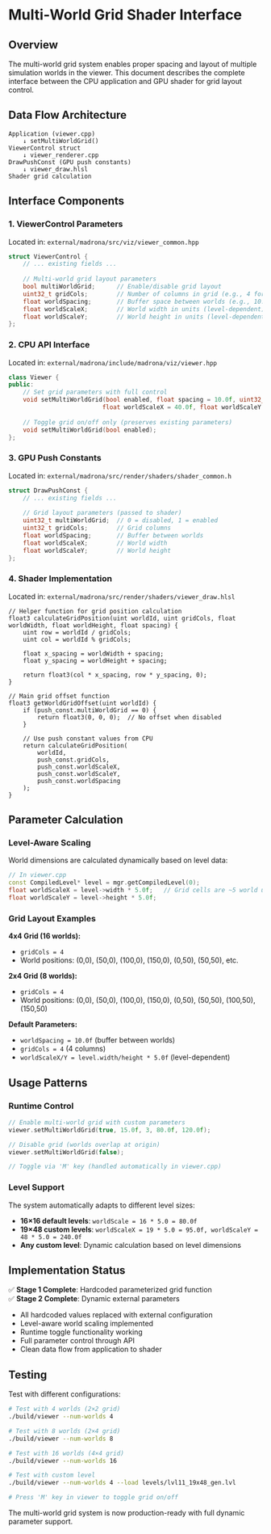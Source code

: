 # Multi-World Grid Shader Interface

## Overview

The multi-world grid system enables proper spacing and layout of multiple simulation worlds in the viewer. This document describes the complete interface between the CPU application and GPU shader for grid layout control.

## Data Flow Architecture

```
Application (viewer.cpp)
    ↓ setMultiWorldGrid()
ViewerControl struct
    ↓ viewer_renderer.cpp
DrawPushConst (GPU push constants)
    ↓ viewer_draw.hlsl
Shader grid calculation
```

## Interface Components

### 1. ViewerControl Parameters

Located in: `external/madrona/src/viz/viewer_common.hpp`

```cpp
struct ViewerControl {
    // ... existing fields ...
    
    // Multi-world grid layout parameters
    bool multiWorldGrid;      // Enable/disable grid layout
    uint32_t gridCols;        // Number of columns in grid (e.g., 4 for 4x4)
    float worldSpacing;       // Buffer space between worlds (e.g., 10.0f)
    float worldScaleX;        // World width in units (level-dependent)
    float worldScaleY;        // World height in units (level-dependent)
};
```

### 2. CPU API Interface

Located in: `external/madrona/include/madrona/viz/viewer.hpp`

```cpp
class Viewer {
public:
    // Set grid parameters with full control
    void setMultiWorldGrid(bool enabled, float spacing = 10.0f, uint32_t gridCols = 4, 
                          float worldScaleX = 40.0f, float worldScaleY = 40.0f);
    
    // Toggle grid on/off only (preserves existing parameters)
    void setMultiWorldGrid(bool enabled);
};
```

### 3. GPU Push Constants

Located in: `external/madrona/src/render/shaders/shader_common.h`

```cpp
struct DrawPushConst {
    // ... existing fields ...
    
    // Grid layout parameters (passed to shader)
    uint32_t multiWorldGrid;  // 0 = disabled, 1 = enabled
    uint32_t gridCols;        // Grid columns
    float worldSpacing;       // Buffer between worlds
    float worldScaleX;        // World width
    float worldScaleY;        // World height
};
```

### 4. Shader Implementation

Located in: `external/madrona/src/render/shaders/viewer_draw.hlsl`

```hlsl
// Helper function for grid position calculation
float3 calculateGridPosition(uint worldId, uint gridCols, float worldWidth, float worldHeight, float spacing) {
    uint row = worldId / gridCols;
    uint col = worldId % gridCols;
    
    float x_spacing = worldWidth + spacing;
    float y_spacing = worldHeight + spacing;
    
    return float3(col * x_spacing, row * y_spacing, 0);
}

// Main grid offset function
float3 getWorldGridOffset(uint worldId) {
    if (push_const.multiWorldGrid == 0) {
        return float3(0, 0, 0);  // No offset when disabled
    }
    
    // Use push constant values from CPU
    return calculateGridPosition(
        worldId, 
        push_const.gridCols,
        push_const.worldScaleX,
        push_const.worldScaleY,
        push_const.worldSpacing
    );
}
```

## Parameter Calculation

### Level-Aware Scaling

World dimensions are calculated dynamically based on level data:

```cpp
// In viewer.cpp
const CompiledLevel* level = mgr.getCompiledLevel(0);
float worldScaleX = level->width * 5.0f;   // Grid cells are ~5 world units each
float worldScaleY = level->height * 5.0f;
```

### Grid Layout Examples

**4x4 Grid (16 worlds):**
- `gridCols = 4`
- World positions: (0,0), (50,0), (100,0), (150,0), (0,50), (50,50), etc.

**2x4 Grid (8 worlds):**
- `gridCols = 4` 
- World positions: (0,0), (50,0), (100,0), (150,0), (0,50), (50,50), (100,50), (150,50)

**Default Parameters:**
- `worldSpacing = 10.0f` (buffer between worlds)
- `gridCols = 4` (4 columns)
- `worldScaleX/Y = level.width/height * 5.0f` (level-dependent)

## Usage Patterns

### Runtime Control

```cpp
// Enable multi-world grid with custom parameters
viewer.setMultiWorldGrid(true, 15.0f, 3, 80.0f, 120.0f);

// Disable grid (worlds overlap at origin)
viewer.setMultiWorldGrid(false);

// Toggle via 'M' key (handled automatically in viewer.cpp)
```

### Level Support

The system automatically adapts to different level sizes:

- **16×16 default levels**: `worldScale = 16 * 5.0 = 80.0f`
- **19×48 custom levels**: `worldScaleX = 19 * 5.0 = 95.0f, worldScaleY = 48 * 5.0 = 240.0f`
- **Any custom level**: Dynamic calculation based on level dimensions

## Implementation Status

✅ **Stage 1 Complete**: Hardcoded parameterized grid function  
✅ **Stage 2 Complete**: Dynamic external parameters  

- All hardcoded values replaced with external configuration
- Level-aware world scaling implemented
- Runtime toggle functionality working
- Full parameter control through API
- Clean data flow from application to shader

## Testing

Test with different configurations:

```bash
# Test with 4 worlds (2×2 grid)
./build/viewer --num-worlds 4

# Test with 8 worlds (2×4 grid) 
./build/viewer --num-worlds 8

# Test with 16 worlds (4×4 grid)
./build/viewer --num-worlds 16

# Test with custom level
./build/viewer --num-worlds 4 --load levels/lvl11_19x48_gen.lvl

# Press 'M' key in viewer to toggle grid on/off
```

The multi-world grid system is now production-ready with full dynamic parameter support.